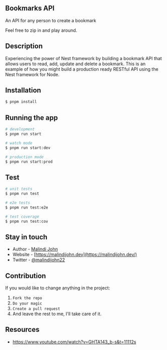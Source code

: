 ## Bookmarks API
An API for any person to create a bookmark

Feel free to zip in and play around.

## Description

Experiencing the power of Nest framework by building a bookmark API  that allows users to read, add, update and delete a bookmark.
This is an example of how you might build a production ready  RESTful API using the Nest framework for Node.

## Installation

```bash
$ pnpm install
```

## Running the app

```bash
# development
$ pnpm run start

# watch mode
$ pnpm run start:dev

# production mode
$ pnpm run start:prod
```

## Test

```bash
# unit tests
$ pnpm run test

# e2e tests
$ pnpm run test:e2e

# test coverage
$ pnpm run test:cov
```

## Stay in touch

- Author - [Malindi John](https://github.com/MalindiJohn)
- Website - [https://malindijohn.dev](https://malindijohn.dev/)
- Twitter - [@malindijohn22](https://twitter.com/malindijohn22)

## Contribution
If you would like to change anything in the project:
1. `Fork the repo`
2. `Do your magic`
3. `Create a pull request`
4. And leave the rest to me, I'll take care of it.

## Resources
- https://www.youtube.com/watch?v=GHTA143_b-s&t=11112s
